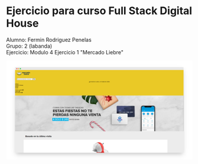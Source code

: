# Ejercicio para curso Full Stack Digital House

Alumno: Fermin Rodriguez Penelas  
Grupo: 2 (labanda)  
Ejercicio: Modulo 4 Ejercicio 1 "Mercado Liebre"  


![](imagenes/screenshot.png)